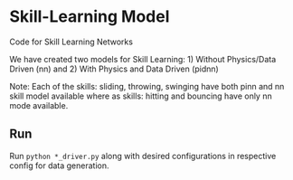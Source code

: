 # Skill-Learning Model
Code for Skill Learning Networks

We have created two models for Skill Learning: 1) Without Physics/Data Driven (nn) and  2) With Physics and Data Driven (pidnn)


Note: Each of the skills: sliding, throwing, swinging have both pinn and nn skill model available where as skills: hitting and bouncing have only nn mode available.

## Run 
Run `python *_driver.py` along with desired configurations in respective config for data generation.